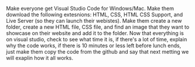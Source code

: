 Make everyone get Visual Studio Code for Windows/Mac.
Make them download the following extesnions: HTML, CSS, HTML CSS Support, and Live Server (so they can launch their webistes).
Make them create a new folder, create a new HTML file, CSS file, and find an image that they want to showcase on their website and add it to the folder.
Now that everything is on visual studio, check to see what time it is, if there's a lot of time, explain why the code works, if there is 10 minutes or less left before lunch ends, just make them copy the code from the github and say that next metting we will exaplin how it all works.

